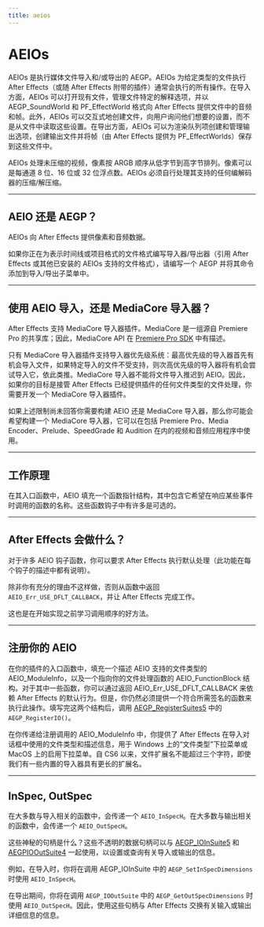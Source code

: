 ```yaml
---
title: aeios
---
```

# AEIOs

AEIOs 是执行媒体文件导入和/或导出的 AEGP。AEIOs 为给定类型的文件执行 After Effects（或随 After Effects 附带的插件）通常会执行的所有操作。在导入方面，AEIOs 可以打开现有文件，管理文件特定的解释选项，并以 AEGP_SoundWorld 和 PF_EffectWorld 格式向 After Effects 提供文件中的音频和帧。此外，AEIOs 可以交互式地创建文件，向用户询问他们想要的设置，而不是从文件中读取这些设置。在导出方面，AEIOs 可以为渲染队列项创建和管理输出选项，创建输出文件并将帧（由 After Effects 提供为 PF_EffectWorlds）保存到这些文件中。

AEIOs 处理未压缩的视频，像素按 ARGB 顺序从低字节到高字节排列。像素可以是每通道 8 位、16 位或 32 位浮点数。AEIOs 必须自行处理其支持的任何编解码器的压缩/解压缩。

---

## AEIO 还是 AEGP？

AEIOs 向 After Effects 提供像素和音频数据。

如果你正在为表示时间线或项目格式的文件格式编写导入器/导出器（引用 After Effects 或其他已安装的 AEIOs 支持的文件格式），请编写一个 AEGP 并将其命令添加到导入/导出子菜单中。

---

## 使用 AEIO 导入，还是 MediaCore 导入器？

After Effects 支持 MediaCore 导入器插件。MediaCore 是一组源自 Premiere Pro 的共享库；因此，MediaCore API 在 [Premiere Pro SDK](http://ppro-plugin-sdk.aenhancers.com/) 中有描述。

只有 MediaCore 导入器插件支持导入器优先级系统：最高优先级的导入器首先有机会导入文件，如果特定导入的文件不受支持，则次高优先级的导入器将有机会尝试导入它，依此类推。MediaCore 导入器不能将文件导入推迟到 AEIO。因此，如果你的目标是接管 After Effects 已经提供插件的任何文件类型的文件处理，你需要开发一个 MediaCore 导入器插件。

如果上述限制尚未回答你需要构建 AEIO 还是 MediaCore 导入器，那么你可能会希望构建一个 MediaCore 导入器，它可以在包括 Premiere Pro、Media Encoder、Prelude、SpeedGrade 和 Audition 在内的视频和音频应用程序中使用。

---

## 工作原理

在其入口函数中，AEIO 填充一个函数指针结构，其中包含它希望在响应某些事件时调用的函数的名称。这些函数钩子中有许多是可选的。

---

## After Effects 会做什么？

对于许多 AEIO 钩子函数，你可以要求 After Effects 执行默认处理（此功能在每个钩子的描述中都有说明）。

除非你有充分的理由不这样做，否则从函数中返回 `AEIO_Err_USE_DFLT_CALLBACK`，并让 After Effects 完成工作。

这也是在开始实现之前学习调用顺序的好方法。

---

## 注册你的 AEIO

在你的插件的入口函数中，填充一个描述 AEIO 支持的文件类型的 AEIO_ModuleInfo，以及一个指向你的文件处理函数的 AEIO_FunctionBlock 结构。对于其中一些函数，你可以通过返回 AEIO_Err_USE_DFLT_CALLBACK 来依赖 After Effects 的默认行为。但是，你仍然必须提供一个符合所需签名的函数来执行此操作。填写完这两个结构后，调用 [AEGP_RegisterSuites5](../aegps/aegp-suites.md#aegp_registersuites5) 中的 `AEGP_RegisterIO()`。

在你传递给注册调用的 AEIO_ModuleInfo 中，你提供了 After Effects 在导入对话框中使用的文件类型和描述信息，用于 Windows 上的“文件类型”下拉菜单或 MacOS 上的启用下拉菜单。自 CS6 以来，文件扩展名不能超过三个字符，即使我们有一些内置的导入器具有更长的扩展名。

---

## InSpec, OutSpec

在大多数与导入相关的函数中，会传递一个 `AEIO_InSpecH`。在大多数与输出相关的函数中，会传递一个 `AEIO_OutSpecH`。

这些神秘的句柄是什么？这些不透明的数据句柄可以与 [AEGP_IOInSuite5](new-kids-on-the-function-block.md#aegp_ioinsuite5) 和 [AEGPIOOutSuite4](new-kids-on-the-function-block.md#aegpiooutsuite4) 一起使用，以设置或查询有关导入或输出的信息。

例如，在导入时，你将在调用 AEGP_IOInSuite 中的 `AEGP_SetInSpecDimensions` 时使用 `AEIO_InSpecH`。

在导出期间，你将在调用 `AEGP_IOOutSuite` 中的 `AEGP_GetOutSpecDimensions` 时使用 `AEIO_OutSpecH`。因此，使用这些句柄与 After Effects 交换有关输入或输出详细信息的信息。
